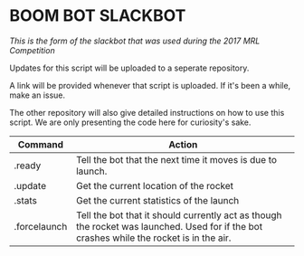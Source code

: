 # BOOM BOT SLACKBOT

*This is the form of the slackbot that was used during the 2017 MRL Competition*

Updates for this script will be uploaded to a seperate repository. 

A link will be provided whenever that script is uploaded. If it's been a while, make an issue.

The other repository will also give detailed instructions on how to use this script. We are only presenting the code here for curiosity's sake. 



| Command | Action |
|---------|--------|
| .ready | Tell the bot that the next time it moves is due to launch. |
| .update | Get the current location of the rocket |
| .stats | Get the current statistics of the launch |
| .forcelaunch | Tell the bot that it should currently act as though the rocket was launched. Used for if the bot crashes while the rocket is in the air. |
